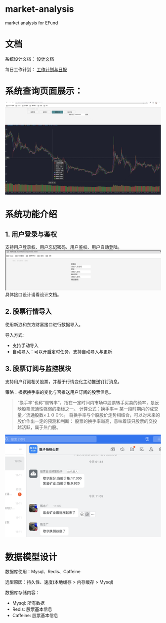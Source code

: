 # market-analysis
market analysis for EFund

# 文档
系统设计文档： [设计文档](https://github.com/16372212/market-analysis/blob/main/%E8%AE%BE%E8%AE%A1%E6%96%87%E6%A1%A3.md)

每日工作计划： [工作计划与日报](https://github.com/16372212/market-analysis/blob/main/%E6%AF%8F%E6%97%A5%E5%B7%A5%E4%BD%9C%E8%AE%A1%E5%88%92.md)



# 系统查询页面展示：

![avatar](./pic/front.jpeg)

# 系统功能介绍

## 1. 用户登录与鉴权 
支持用户登录权、用户忘记密码、用户鉴权、用户自动登陆。
![avatar](./pic/user.png)
具体接口设计请看设计文档。

## 2. 股票行情导入

使用新浪和东方财富接口进行数据导入。

导入方式: 
- 支持手动导入
- 自动导入：可以开启定时任务，支持自动导入与更新

## 3. 股票订阅与监控模块 

支持用户订阅相关股票，并基于行情变化主动推送钉钉消息。

策略：根据换手率的变化与否推送用户订阅的股票信息。

> “换手率”也称“周转率”，指在一定时间内市场中股票转手买卖的频率，是反映股票流通性强弱的指标之一。 计算公式：换手率＝ 某一段时期内的成交量／流通股数×１００％。 将换手率与个股股价走势相结合，可以对未来的股价作出一定的预测和判断： 股票的换手率越高，意味着该只股票的交投越活跃，属于热门股。

![avatar](./pic/dingding.png)

# 数据模型设计

数据库使用：Mysql、Redis、Caffeine

选型原因：持久性、速度(本地缓存 > 内存缓存 > Mysql) 

数据库存储内容：
- Mysql: 所有数据
- Redis: 股票基本信息
- Caffeine: 股票基本信息
